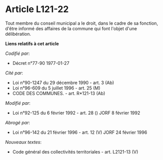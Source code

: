 # Article L121-22

Tout membre du conseil municipal a le droit, dans le cadre de sa fonction, d'être informé des affaires de la commune qui font
l'objet d'une délibération.

**Liens relatifs à cet article**

_Codifié par_:

  - Décret n°77-90 1977-01-27

_Cité par_:

  - Loi n°90-1247 du 29 décembre 1990 - art. 3 (Ab)
  - Loi n°96-609 du 5 juillet 1996 - art. 25 (M)
  - CODE DES COMMUNES. - art. R*121-13 (Ab)

_Modifié par_:

  - Loi n°92-125 du 6 février 1992 - art. 28 () JORF 8 février 1992

_Abrogé par_:

  - Loi n°96-142 du 21 février 1996 - art. 12 (V) JORF 24 février 1996

_Nouveaux textes_:

  - Code général des collectivités territoriales - art. L2121-13 (V)
